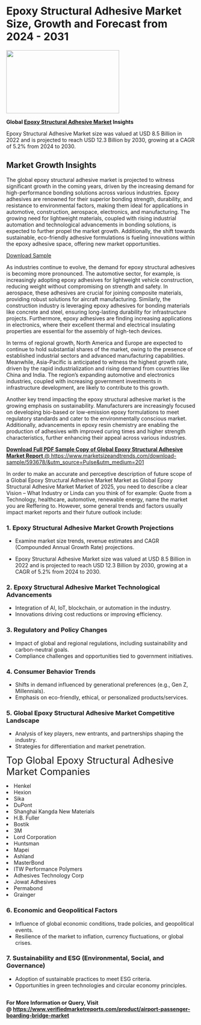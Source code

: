 <H1>Epoxy Structural Adhesive Market Size, Growth and Forecast from 2024 - 2031</H1><img class="aligncenter size-medium wp-image-584254" src="https://thirdeyenews.in/wp-content/uploads/2024/09/Global-Market-Research-300x168.jpeg" alt="" width="300" height="168" /><p><strong>Global&nbsp;<a href="https://www.marketsizeandtrends.com/download-sample/593678/&amp;utm_source=Pulse&amp;utm_medium=201">Epoxy Structural Adhesive Market</a> Insights</strong></p><p>Epoxy Structural Adhesive Market size was valued at USD 8.5 Billion in 2022 and is projected to reach USD 12.3 Billion by 2030, growing at a CAGR of 5.2% from 2024 to 2030.</p><p><h2>Market Growth Insights</h2> <p>The global epoxy structural adhesive market is projected to witness significant growth in the coming years, driven by the increasing demand for high-performance bonding solutions across various industries. Epoxy adhesives are renowned for their superior bonding strength, durability, and resistance to environmental factors, making them ideal for applications in automotive, construction, aerospace, electronics, and manufacturing. The growing need for lightweight materials, coupled with rising industrial automation and technological advancements in bonding solutions, is expected to further propel the market growth. Additionally, the shift towards sustainable, eco-friendly adhesive formulations is fueling innovations within the epoxy adhesive space, offering new market opportunities.</p> <p><a href="#">Download Sample</a></p> <p>As industries continue to evolve, the demand for epoxy structural adhesives is becoming more pronounced. The automotive sector, for example, is increasingly adopting epoxy adhesives for lightweight vehicle construction, reducing weight without compromising on strength and safety. In aerospace, these adhesives are crucial for joining composite materials, providing robust solutions for aircraft manufacturing. Similarly, the construction industry is leveraging epoxy adhesives for bonding materials like concrete and steel, ensuring long-lasting durability for infrastructure projects. Furthermore, epoxy adhesives are finding increasing applications in electronics, where their excellent thermal and electrical insulating properties are essential for the assembly of high-tech devices.</p> <p>In terms of regional growth, North America and Europe are expected to continue to hold substantial shares of the market, owing to the presence of established industrial sectors and advanced manufacturing capabilities. Meanwhile, Asia-Pacific is anticipated to witness the highest growth rate, driven by the rapid industrialization and rising demand from countries like China and India. The region’s expanding automotive and electronics industries, coupled with increasing government investments in infrastructure development, are likely to contribute to this growth.</p> <p>Another key trend impacting the epoxy structural adhesive market is the growing emphasis on sustainability. Manufacturers are increasingly focused on developing bio-based or low-emission epoxy formulations to meet regulatory standards and cater to the environmentally conscious market. Additionally, advancements in epoxy resin chemistry are enabling the production of adhesives with improved curing times and higher strength characteristics, further enhancing their appeal across various industries.</p> <p><a href="#"></p><p><span class=""><strong>Download Full PDF Sample Copy of Global Epoxy Structural Adhesive Market Report</strong> @ <a href="https://www.marketsizeandtrends.com/download-sample/593678/&amp;utm_source=Pulse&amp;utm_medium=201" target="_blank">https://www.marketsizeandtrends.com/download-sample/593678/&amp;utm_source=Pulse&amp;utm_medium=201</a></span></p><p>In order to make an accurate and perceptive description of future scope of a Global&nbsp;Epoxy Structural Adhesive Market Market as Global&nbsp;Epoxy Structural Adhesive Market Market of 2025, you need to describe a clear Vision &ndash; What Industry or Linda can you think of for example: Quote from a Technology, healthcare, automotive, renewable energy, name the market you are Reffering to. However, some general trends and factors usually impact market reports and their future outlook include:</p><h3>1.&nbsp;<strong>Epoxy Structural Adhesive Market Growth Projections</strong></h3><ul><li>Examine market size trends, revenue estimates and CAGR (Compounded Annual Growth Rate) projections.</li><li><p>Epoxy Structural Adhesive Market size was valued at USD 8.5 Billion in 2022 and is projected to reach USD 12.3 Billion by 2030, growing at a CAGR of 5.2% from 2024 to 2030.</p></li></ul><h3>2.&nbsp;<strong>Epoxy Structural Adhesive Market Technological Advancements</strong></h3><ul><li>Integration of AI, IoT, blockchain, or automation in the industry.</li><li>Innovations driving cost reductions or improving efficiency.</li></ul><h3>3.&nbsp;<strong>Regulatory and Policy Changes</strong></h3><ul><li>Impact of global and regional regulations, including sustainability and carbon-neutral goals.</li><li>Compliance challenges and opportunities tied to government initiatives.</li></ul><h3>4.&nbsp;<strong>Consumer Behavior Trends</strong></h3><ul><li>Shifts in demand influenced by generational preferences (e.g., Gen Z, Millennials).</li><li>Emphasis on eco-friendly, ethical, or personalized products/services.</li></ul><h3>5.&nbsp;<strong>Global Epoxy Structural Adhesive Market Competitive Landscape</strong></h3><ul><li>Analysis of key players, new entrants, and partnerships shaping the industry.</li><li>Strategies for differentiation and market penetration.</li></ul><p data-pm-slice="1 1 []"><span style="color: inherit; font-family: inherit; font-size: 25px;">Top Global Epoxy Structural Adhesive Market Companies</span></p><div class="" data-test-id=""><p><li>Henkel</li><li> Hexion</li><li> Sika</li><li> DuPont</li><li> Shanghai Kangda New Materials</li><li> H.B. Fuller</li><li> Bostik</li><li> 3M</li><li> Lord Corporation</li><li> Huntsman</li><li> Mapei</li><li> Ashland</li><li> MasterBond</li><li> ITW Performance Polymers</li><li> Adhesives Technology Corp</li><li> Jowat Adhesives</li><li> Permabond</li><li> Grainger</li></p></div><h3>6.&nbsp;<strong>Economic and Geopolitical Factors</strong></h3><ul><li>Influence of global economic conditions, trade policies, and geopolitical events.</li><li>Resilience of the market to inflation, currency fluctuations, or global crises.</li></ul><h3>7.&nbsp;<strong>Sustainability and ESG (Environmental, Social, and Governance)</strong></h3><ul><li>Adoption of sustainable practices to meet ESG criteria.</li><li>Opportunities in green technologies and circular economy principles.</li></ul><h2><strong style="font-size: 14px;">For More Information or Query, Visit @&nbsp;</strong><a style="background-color: #ffffff; font-size: 14px;" href="https://www.marketsizeandtrends.com/report/epoxy-structural-adhesive-market/" target="_blank">https://www.verifiedmarketreports.com/product/airport-passenger-boarding-bridge-market</a></h2>
